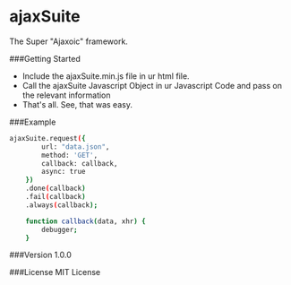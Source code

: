 # ajaxSuite
The Super "Ajaxoic" framework.

###Getting Started
  - Include the ajaxSuite.min.js file in ur html file.
  - Call the ajaxSuite Javascript Object in ur Javascript Code and pass on the relevant information
  - That's all. See, that was easy.

###Example
```sh
ajaxSuite.request({
        url: "data.json",
        method: 'GET',
        callback: callback,
        async: true
    })
    .done(callback)
    .fail(callback)
    .always(callback);

    function callback(data, xhr) {
        debugger;
    }
```

###Version
1.0.0

###License
MIT License
